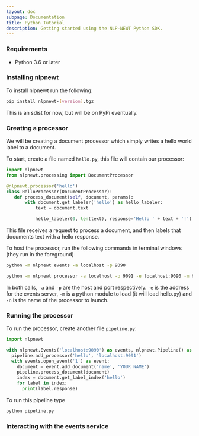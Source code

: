 ```yaml
---
layout: doc
subpage: Documentation
title: Python Tutorial
description: Getting started using the NLP-NEWT Python SDK.
---
```


### Requirements


- Python 3.6 or later

### Installing nlpnewt


To install nlpnewt run the following:

```bash
pip install nlpnewt-[version].tgz
```

This is an sdist for now, but will be on PyPi eventually.

### Creating a processor


We will be creating a document processor which simply writes a hello world label to a document.

To start, create a file named ``hello.py``, this file will contain our processor:

```python
import nlpnewt
from nlpnewt.processing import DocumentProcessor

@nlpnewt.processor('hello')
class HelloProcessor(DocumentProcessor):
   def process_document(self, document, params):
       with document.get_labeler('hello') as hello_labeler:
           text = document.text

           hello_labeler(0, len(text), response='Hello ' + text + '!')
```

This file receives a request to process a document, and then labels that documents text with
a hello response.

To host the processor, run the following commands in terminal windows (they run in the foreground)

```bash
python -m nlpnewt events -a localhost -p 9090

python -m nlpnewt processor -a localhost -p 9091 -e localhost:9090 -m hello -n hello
```

In both calls, ``-a`` and ``-p`` are the host and port respectively. ``-e`` is the address for the
events server, ``-m`` is a python module to load (it will load hello.py) and ``-n`` is the name of
the processor to launch.

### Running the processor

To run the processor, create another file ``pipeline.py``:

```python
import nlpnewt

with nlpnewt.Events('localhost:9090') as events, nlpnewt.Pipeline() as pipeline:
  pipeline.add_processor('hello', 'localhost:9091')
  with events.open_event('1') as event:
    document = event.add_document('name', 'YOUR NAME')
    pipeline.process_document(document)
    index = document.get_label_index('hello')
    for label in index:
      print(label.response)
```

To run this pipeline type

```bash
python pipeline.py
```

### Interacting with the events service

####
